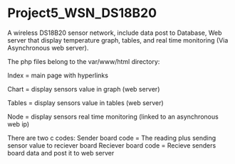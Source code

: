 # Project5_WSN_DS18B20
A wireless DS18B20 sensor network, include data post to Database, Web server that display temperature graph, tables, and real time monitoring (Via Asynchronous web server).

The php files belong to the var/www/html directory:

Index = main page with hyperlinks 

Chart = display sensors value in graph (web server)

Tables = display sensors value in tables (web server)

Node = display sensors real time monitoring (linked to an asynchronous web ip)


There are two c codes: 
Sender board code = The reading plus sending sensor value to reciever board
Reciever board code = Recieve senders board data and post it to web server

